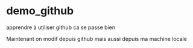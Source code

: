 # demo_github
apprendre à utiliser github
ca se passe bien

Maintenant on modif depuis github
mais aussi depuis ma machine locale

